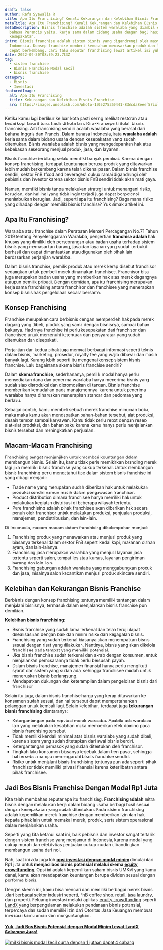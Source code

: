 ```yaml
---
draft: false
author: Rafa Syawalia R
title: Apa Itu Franchising? Kenali Kekurangan dan Kelebihan Bisnis Franchise
metaTitle: Apa Itu Franchising? Kenali Kekurangan dan Kelebihan Bisnis Franchise
metaDescription: Bisnis franchise adalah sistem waralaba yang diambil dari
  bahasa Perancis yaitu, kerja sama dalam bidang usaha dengan bagi hasil sesuai
  kesepakatan.
intro: Bisnis franchise adalah sistem bisnis yang digandrungi oleh masyarakat
  Indonesia. Konsep franchise memberi kemudahan memasarkan produk dan lebih
  cepat berkembang. Cari tahu seputar franchising lewat artikel ini yuk.
date: 2022-09-30T08:39:23.783Z
tag:
  - sistem franchise
  - Bisnis Franchise Modal Kecil
  - bisnis franchise
category:
  - Bisnis
  - Investasi
featuredImage:
  alt: Apa Itu Franchising
  title: Kekurangan dan Kelebihan Bisnis Franchise
  src: https://images.unsplash.com/photo-1505275350441-83dcda8eeef5?ixlib=rb-1.2.1&ixid=MnwxMjA3fDB8MHxwaG90by1wYWdlfHx8fGVufDB8fHx8&auto=format&fit=crop&w=1374&q=80
---
```

Ketika kamu lagi berlibur ke luar kota pasti sering melihat restoran atau kedai kopi favorit turut hadir di kota lain. Kira-kira seperti itulah bisnis franchising. Arti franchising sendiri adalah waralaba yang berasal dari bahasa Inggris dan Prancis. Dalam bahasa Indonesia, kata **waralaba adalah** kerja sama dalam bidang usaha dengan kesepakatan yang sudah ditentukan. Bisnis waralaba adalah bisnis yang mengedepankan hak atau kebebasan seseorang menjual produk, jasa, dan layanan.

Bisnis franchise terbilang selalu memiliki banyak peminat. Karena dengan konsep franchising, terdapat keuntungan berupa produk yang ditawarkan lebih mudah berkembang karena telah dikenal pasar. Dalam bisnis franchise sendiri, sektor FnB (food and beverages) cukup ramai digandrungi oleh pebisnis dan investor karena sektor bisnis FnB sendiri tidak akan mati gaya. 

Namun, memiliki bisnis tanpa melakukan strategi untuk menangani risiko, kerugian, dan hal-hal yang tidak ingin terjadi juga dapat berpotensi menimbulkan kerugian. Jadi, seperti apa itu franchising? Bagaimana risiko yang dihadapi dengan memiliki bisnis franchise? Yuk simak artikel ini.

## Apa Itu Franchising?

Waralaba atau franchise dalam Peraturan Menteri Perdagangan No.71 Tahun 2019 tentang Penyelenggaraan Waralaba, pengertian **franchise adalah** hak khusus yang dimiliki oleh perseorangan atau badan usaha terhadap sistem bisnis yang memasarkan barang, jasa dan layanan yang sudah terbukti berhasil dan dapat dimanfaatkan atau digunakan oleh pihak lain berdasarkan perjanjian waralaba.

Dalam bisnis franchise, pemilik produk atau merek kerap disebut franchisor sedangkan untuk pembeli merek dinamakan franchisee. Franchisor bisa juga merupakan badan usaha yang memberikan hak atas merek dagangnya ataupun pemilik pribadi. Dengan demikian, apa itu franchising merupakan kerja sama franchising antara franchisor dan franchisee yang menerapkan konsep bisnis hak pengelolaan secara bersama.

## Konsep Franchising

Franchise merupakan cara berbisnis dengan memperoleh hak pada merek dagang yang dibeli, produk yang sama dengan bisnisnya, sampai bahan bakunya. Hadirnya franchise ini perlu kesepakatan dari franchisor dan franchisee untuk memenuhi ketentuan dan persyaratan yang sudah ditentukan dan disepakati.

Perjanjian dari kedua pihak juga memuat berbagai informasi seperti teknis dalam bisnis, marketing, prosedur, royalty fee yang wajib dibayar dan masih banyak lagi. Kurang lebih seperti itu mengenai konsep sistem bisnis franchise. Lalu bagaimana skema bisnis franchise sendiri? 

Dalam **skema franchise**, sederhananya, pemilik modal hanya perlu menyediakan dana dan penerima waralaba hanya menerima bisnis yang sudah siap diproduksi dan dipromosikan di tangan. Bisnis franchise memberikan kemudahan pada manajemennya, karena untuk penerima waralaba hanya diharuskan menerapkan standar dan pedoman yang berlaku.

Sebagai contoh, kamu membeli sebuah merek franchise minuman boba, maka maka kamu akan mendapatkan bahan-bahan tersebut, alat produksi, desain tempat sampai karyawan. Kamu tidak perlu repot dengan resep, alat-alat produksi, dan bahan baku karena kamu hanya perlu menjalankan bisnis tersebut dan meningkatkan penjualan.

## Macam-Macam Franchising

Franchising sangat menjanjikan untuk memberi keuntungan dalam membangun bisnis. Selain itu, kamu tidak perlu memikirkan branding merek lagi jika memiliki bisnis franchise yang cukup terkenal. Untuk membangun bisnis franchising perlu mengetahui tipe dalam sistem bisnis franchise ini yang dibagi menjadi:

* Trade name yang merupakan sudah diberikan hak untuk melakukan produksi sendiri namun masih dalam pengawasan franchisor.
* Product distribution dimana franchisee hanya memiliki hak untuk melakukan kegiatan distribusi di beberapa wilayah tertentu.
* Pure franchising adalah pihak franchisee akan diberikan hak secara penuh oleh franchisor untuk melakukan produksi, penjualan produksi, manajemen, pendistribusian, dan lain-lain.

Di Indonesia, macam-macam sistem franchising dikelompokan menjadi:

1. Franchising produk yang menawarkan atau menjual produk yang biasanya terkenal dalam sektor FnB seperti kedai kopi, makanan olahan ayam, dan lain-lainnya.
2. Franchising jasa merupakan waralaba yang menjual layanan jasa tertentu seperti salon, tempat les atau kursus, layanan pengiriman barang dan lain-lain.
3. Franchising gabungan adalah waralaba yang menggabungkan produk dan jasa, misalnya salon kecantikan menjual produk skincare sendiri.

## Kelebihan dan Kekurangan Bisnis Franchise

Berbisnis dengan konsep franchising tentunya memiliki tantangan dalam menjalani bisnisnya, termasuk dalam menjalankan bisnis franchise pun demikian. 

**Kelebihan bisnis franchising**:

* Bisnis franchise yang sudah lama terkenal dan telah teruji dapat direalisasikan dengan baik dan minim risiko dari kegagalan bisnis.
* Franchising yang sudah terkenal biasanya akan menempatkan bisnis sesuai dengan riset yang dilakukan. Nantinya, bisnis yang akan dikelola franchisee pada tempat yang memiliki potensial. 
* Jika bisnis franchise sudah terkenal dan akrab dengan konsumen, untuk menjalankan pemasarannya tidak perlu bersusah payah.
* Dalam bisnis franchise, manajemen finansial hanya perlu mengikuti syarat dan sistem yang sudah ada, sehingga franchisee mudah untuk meneruskan bisnis berlangsung.
* Mendapatkan dukungan dan keterampilan dalam pengelolaan bisnis dari franchisor.

Selain itu juga, dalam bisnis franchise harga yang kerap ditawarkan ke konsumen sudah sesuai, dan hal tersebut dapat mempertahankan pelanggan untuk kembali lagi. Selain kelebihan, terdapat juga **kekurangan** **bisnis franchising** diantaranya:

* Ketergantungan pada reputasi merek waralaba. Apabila ada waralaba lain yang melakukan kesalahan maka memberikan efek domino pada bisnis franchising tersebut.
* Tidak memiliki kendali minimal atas bisnis waralaba yang sudah dibeli, karena sistem yang sudah ditetapkan dari awal bisnis berdiri. 
* Ketergantungan pemasok yang sudah ditentukan oleh franchisor.
* Tingkah laku konsumen biasanya terjebak dalam tren pasar, sehingga hal tersebut mampu memengaruhi bisnis franchise sendiri.
* Risiko untuk menjalani bisnis franchising tentunya pun ada seperti pihak franchisor tidak memiliki privasi finansial karena keterlibatan antara pihak franchisee. 

## Jadi Bos Bisnis Franchise Dengan Modal Rp1 Juta

Kita telah membahas seputar apa itu franchising. **Franchising adalah** mitra bisnis dengan melakukan kerja dalam bidang usaha berbagi hasil sesuai dengan kesepakatan yang sudah ditentukan. Pada sistem franchising adalah kepemilikan merek franchise dengan memberikan izin dan hak kepada pihak lain untuk memakai merek, produk, serta sistem operasional dalam menjalankan usaha.

Seperti yang kita ketahui saat ini, baik pebisnis dan investor sangat tertarik dengan sistem franchise yang menjamur di Indonesia, karena modal yang cukup murah dan efektivitas penjualan cukup mudah dibandingkan membangun usaha dari nol. 

Nah, saat ini ada juga loh **[opsi investasi dengan modal minim](https://landx.id/)** dimulai dari Rp1 juta untuk **menjadi bos bisnis potensial melalui skema [equity crowdfunding](https://landx.id/)**. Opsi ini adalah kepemilikan saham bisnis UMKM yang kamu danai, kamu akan mendapatkan keuntungan berupa dividen sesuai dengan performa bisnis. 

Dengan skema ini, kamu bisa mencari dan memiliki berbagai merek bisnis .dari berbagai sektor industri seperti, FnB coffee shop, retail, jasa laundry, dan properti. Peluang investasi melalui aplikasi [equity crowdfunding](https://landx.id/) seperti [LandX](<coffee shop>) yang berpengalaman melakukan pendanaan bisnis potensial, terpercaya dan sudah memiliki izin dari Otoritas Jasa Keuangan membuat investasi kamu aman dan menguntungkan. 

#### [Yuk, Jadi Bos Bisnis Potensial dengan Modal Minim Lewat LandX Sekarang Juga! ](https://app.landx.id/?utm_source=BLOGCONTENT&utm_medium=SEO&utm_campaign=SEO&utm_id=BLOGLANDX)

<!--StartFragment-->

[![miliki bisnis modal kecil cuma dengan 1 jutaan dapat 4 cabang ](https://accountgram-production.sfo2.cdn.digitaloceanspaces.com/landx_ghost/2021/11/jadi-owner-bisnis-hanya-1-jutaan-dengan-cuan-yang-sangat-menjanjikan.png)](https://app.landx.id/?utm_source=BLOGCONTENT&utm_medium=SEO&utm_campaign=SEO&utm_id=BLOGLANDX)

<!--EndFragment-->